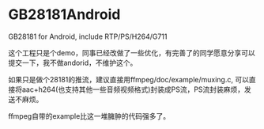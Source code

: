 # GB28181Android
GB28181 for Android, include RTP/PS/H264/G711

这个工程只是个demo，同事已经改做了一些优化，有完善了的同学愿意分享可以提交一下，我不做andorid，不维护这个。

如果只是做个28181的推流，建议直接用ffmpeg/doc/example/muxing.c, 可以直接将aac+h264(也支持其他一些音频视频格式)封装成PS流，PS流封装麻烦，发送不麻烦。

ffmpeg自带的example比这一堆臃肿的代码强多了。

